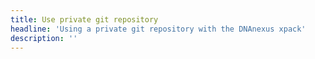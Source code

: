 ```yaml
---
title: Use private git repository
headline: 'Using a private git repository with the DNAnexus xpack'
description: ''
---
```


